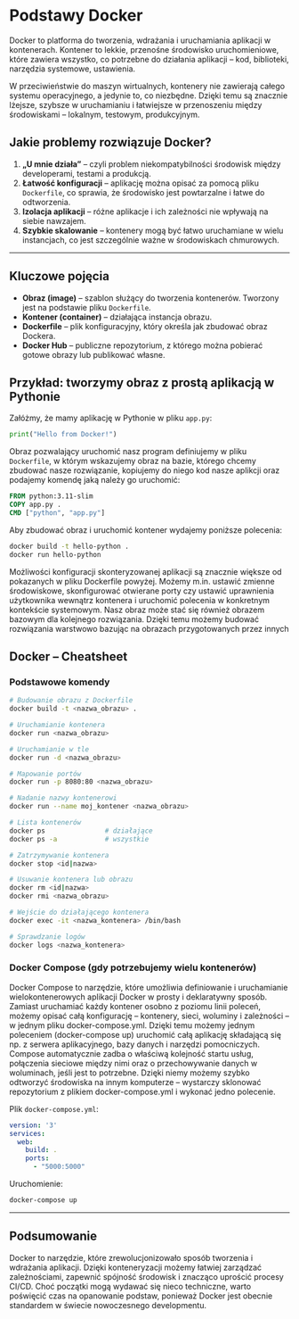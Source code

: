 
# Podstawy Docker

Docker to platforma do tworzenia, wdrażania i uruchamiania aplikacji w kontenerach. Kontener to lekkie, przenośne środowisko uruchomieniowe, które zawiera wszystko, co potrzebne do działania aplikacji – kod, biblioteki, narzędzia systemowe, ustawienia.

W przeciwieństwie do maszyn wirtualnych, kontenery nie zawierają całego systemu operacyjnego, a jedynie to, co niezbędne. Dzięki temu są znacznie lżejsze, szybsze w uruchamianiu i łatwiejsze w przenoszeniu między środowiskami – lokalnym, testowym, produkcyjnym.

## Jakie problemy rozwiązuje Docker?

1. **„U mnie działa”** – czyli problem niekompatybilności środowisk między developerami, testami a produkcją.
2. **Łatwość konfiguracji** – aplikację można opisać za pomocą pliku `Dockerfile`, co sprawia, że środowisko jest powtarzalne i łatwe do odtworzenia.
3. **Izolacja aplikacji** – różne aplikacje i ich zależności nie wpływają na siebie nawzajem.
4. **Szybkie skalowanie** – kontenery mogą być łatwo uruchamiane w wielu instancjach, co jest szczególnie ważne w środowiskach chmurowych.

---

## Kluczowe pojęcia

- **Obraz (image)** – szablon służący do tworzenia kontenerów. Tworzony jest na podstawie pliku `Dockerfile`.
- **Kontener (container)** – działająca instancja obrazu.
- **Dockerfile** – plik konfiguracyjny, który określa jak zbudować obraz Dockera.
- **Docker Hub** – publiczne repozytorium, z którego można pobierać gotowe obrazy lub publikować własne.

## Przykład: tworzymy obraz z prostą aplikacją w Pythonie

Załóżmy, że mamy aplikację w Pythonie w pliku `app.py`:

```python
print("Hello from Docker!")
```

Obraz pozwalający uruchomić nasz program definiujemy w pliku `Dockerfile`, w którym wskazujemy obraz na bazie, którego chcemy zbudować nasze rozwiązanie, kopiujemy do niego kod nasze aplikcji oraz podajemy komendę jaką należy go uruchomić:

```Dockerfile
FROM python:3.11-slim
COPY app.py .
CMD ["python", "app.py"]
```

Aby zbudować obraz i uruchomić kontener wydajemy poniższe polecenia:

```bash
docker build -t hello-python .
docker run hello-python
```


Możliwości konfiguracji skonteryzowanej aplikacji są znacznie większe od pokazanych w pliku Dockerfile powyżej. Możemy m.in. ustawić zmienne środowiskowe, skonfigurować otwierane porty czy ustawić uprawnienia użytkownika wewnątrz kontenera i uruchomić polecenia w konkretnym kontekście systemowym. Nasz obraz może stać się również obrazem bazowym dla kolejnego rozwiązania. Dzięki temu możemy budować rozwiązania warstwowo bazując na obrazach przygotowanych przez innych 

## Docker – Cheatsheet

### Podstawowe komendy

```bash
# Budowanie obrazu z Dockerfile
docker build -t <nazwa_obrazu> .

# Uruchamianie kontenera
docker run <nazwa_obrazu>

# Uruchamianie w tle
docker run -d <nazwa_obrazu>

# Mapowanie portów
docker run -p 8080:80 <nazwa_obrazu>

# Nadanie nazwy kontenerowi
docker run --name moj_kontener <nazwa_obrazu>

# Lista kontenerów
docker ps               # działające
docker ps -a            # wszystkie

# Zatrzymywanie kontenera
docker stop <id|nazwa>

# Usuwanie kontenera lub obrazu
docker rm <id|nazwa>
docker rmi <nazwa_obrazu>

# Wejście do działającego kontenera
docker exec -it <nazwa_kontenera> /bin/bash

# Sprawdzanie logów
docker logs <nazwa_kontenera>
```

### Docker Compose (gdy potrzebujemy wielu kontenerów)

Docker Compose to narzędzie, które umożliwia definiowanie i uruchamianie wielokontenerowych aplikacji Docker w prosty i deklaratywny sposób. Zamiast uruchamiać każdy kontener osobno z poziomu linii poleceń, możemy opisać całą konfigurację – kontenery, sieci, woluminy i zależności – w jednym pliku docker-compose.yml. Dzięki temu możemy jednym poleceniem (docker-compose up) uruchomić całą aplikację składającą się np. z serwera aplikacyjnego, bazy danych i narzędzi pomocniczych. Compose automatycznie zadba o właściwą kolejność startu usług, połączenia sieciowe między nimi oraz o przechowywanie danych w woluminach, jeśli jest to potrzebne. Dzięki niemy możemy szybko odtworzyć środowiska na innym komputerze – wystarczy sklonować repozytorium z plikiem docker-compose.yml i wykonać jedno polecenie.

Plik `docker-compose.yml`:
```yaml
version: '3'
services:
  web:
    build: .
    ports:
      - "5000:5000"
```

Uruchomienie:

```bash
docker-compose up
```

---

## Podsumowanie

Docker to narzędzie, które zrewolucjonizowało sposób tworzenia i wdrażania aplikacji. Dzięki konteneryzacji możemy łatwiej zarządzać zależnościami, zapewnić spójność środowisk i znacząco uprościć procesy CI/CD. Choć początki mogą wydawać się nieco techniczne, warto poświęcić czas na opanowanie podstaw, ponieważ Docker jest obecnie standardem w świecie nowoczesnego developmentu.
